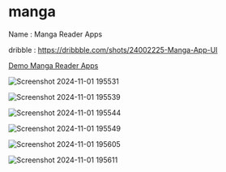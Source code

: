 # manga

Name : Manga Reader Apps

dribble : https://dribbble.com/shots/24002225-Manga-App-UI

[Demo Manga Reader Apps](https://github.com/user-attachments/assets/a0b758bc-b1ca-4d4f-921d-f01fe62c068d)


![Screenshot 2024-11-01 195531](https://github.com/user-attachments/assets/00d4af5f-b305-421f-9e39-ffa87c59b5ae)

![Screenshot 2024-11-01 195539](https://github.com/user-attachments/assets/ceec7546-599e-4c29-b232-b8d7bd352e71)

![Screenshot 2024-11-01 195544](https://github.com/user-attachments/assets/805e5b68-f916-428b-a4af-176d51122410)

![Screenshot 2024-11-01 195549](https://github.com/user-attachments/assets/dfd48479-d1df-4376-ad55-4843d7a7723a)

![Screenshot 2024-11-01 195605](https://github.com/user-attachments/assets/47b3b876-e408-44a5-aed7-de9c18f27b57)

![Screenshot 2024-11-01 195611](https://github.com/user-attachments/assets/fc68e7c7-5231-4c97-9857-5aba903dd1c8)
